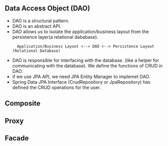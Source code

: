 ## Data Access Object (DAO)

- DAO is a structural pattern.
- DAO is an abstract API.
- DAO allows us to isolate the application/business layout from the persistence layer(a relational dababase).
  ```
    Application/Business Layout <--> DAO <--> Persistence Layout (Relational Database)
  ```
-  DAO is responsible for interfacing with the database. (like a helper for communicating with the database). We define the functions of CRUD in DAO.
- if we use JPA API, we need JPA Entity Manager to implemet DAO.
- Spring Data JPA Interface (CrudRepository or JpaRepository) has defined the CRUD operations for the user.

## Composite

## Proxy

## Facade
